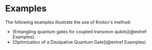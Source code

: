 # Examples

The following examples illustrate the use of Krotov's method:

* [Entangling quantum gates for coupled transmon qubits](@extref Examples).
* [Optimization of a Dissipative Quantum Gate](@extref Examples)
